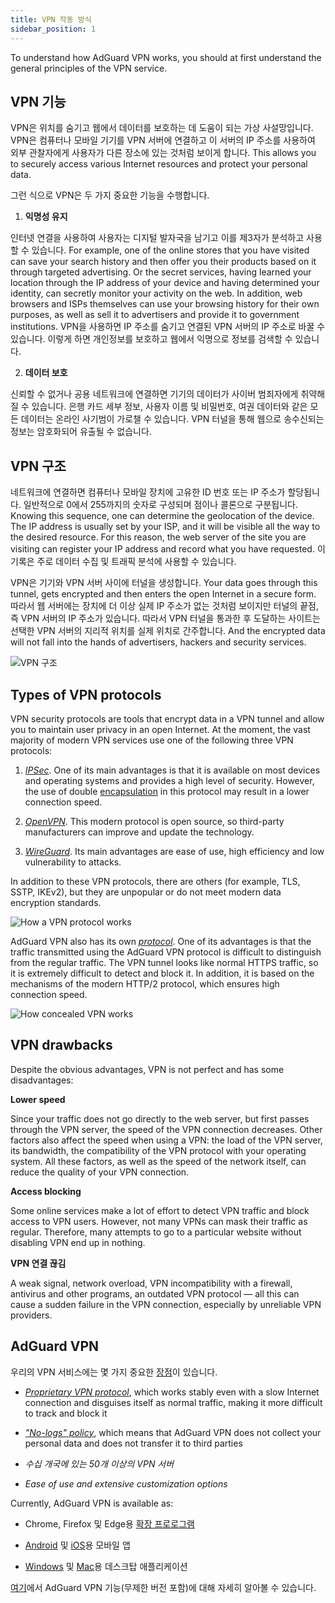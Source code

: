 ```yaml
---
title: VPN 작동 방식
sidebar_position: 1
---
```


To understand how AdGuard VPN works, you should at first understand the general principles of the VPN service.

## VPN 기능

VPN은 위치를 숨기고 웹에서 데이터를 보호하는 데 도움이 되는 가상 사설망입니다. VPN은 컴퓨터나 모바일 기기를 VPN 서버에 연결하고 이 서버의 IP 주소를 사용하여 외부 관찰자에게 사용자가 다른 장소에 있는 것처럼 보이게 합니다. This allows you to securely access various Internet resources and protect your personal data.

그런 식으로 VPN은 두 가지 중요한 기능을 수행합니다.

1. **익명성 유지**

인터넷 연결을 사용하여 사용자는 디지털 발자국을 남기고 이를 제3자가 분석하고 사용할 수 있습니다. For example, one of the online stores that you have visited can save your search history and then offer you their products based on it through targeted advertising. Or the secret services, having learned your location through the IP address of your device and having determined your identity, can secretly monitor your activity on the web. In addition, web browsers and ISPs themselves can use your browsing history for their own purposes, as well as sell it to advertisers and provide it to government institutions. VPN을 사용하면 IP 주소를 숨기고 연결된 VPN 서버의 IP 주소로 바꿀 수 있습니다. 이렇게 하면 개인정보를 보호하고 웹에서 익명으로 정보를 검색할 수 있습니다.

2. **데이터 보호**

신뢰할 수 없거나 공용 네트워크에 연결하면 기기의 데이터가 사이버 범죄자에게 취약해질 수 있습니다. 은행 카드 세부 정보, 사용자 이름 및 비밀번호, 여권 데이터와 같은 모든 데이터는 온라인 사기범이 가로챌 수 있습니다. VPN 터널을 통해 웹으로 송수신되는 정보는 암호화되어 유출될 수 없습니다.

## VPN 구조

네트워크에 연결하면 컴퓨터나 모바일 장치에 고유한 ID 번호 또는 IP 주소가 할당됩니다. 일반적으로 0에서 255까지의 숫자로 구성되며 점이나 콜론으로 구분됩니다. Knowing this sequence, one can determine the geolocation of the device. The IP address is usually set by your ISP, and it will be visible all the way to the desired resource. For this reason, the web server of the site you are visiting can register your IP address and record what you have requested. 이 기록은 주로 데이터 수집 및 트래픽 분석에 사용할 수 있습니다.

VPN은 기기와 VPN 서버 사이에 터널을 생성합니다. Your data goes through this tunnel, gets encrypted and then enters the open Internet in a secure form. 따라서 웹 서버에는 장치에 더 이상 실제 IP 주소가 없는 것처럼 보이지만 터널의 끝점, 즉 VPN 서버의 IP 주소가 있습니다. 따라서 VPN 터널을 통과한 후 도달하는 사이트는 선택한 VPN 서버의 지리적 위치를 실제 위치로 간주합니다. And the encrypted data will not fall into the hands of advertisers, hackers and security services.

![VPN 구조](https://cdn.adguard.com/public/Adguard/Website/Images/seo/en/how_vpn_3.jpg)

## Types of VPN protocols

VPN security protocols are tools that encrypt data in a VPN tunnel and allow you to maintain user privacy in an open Internet. At the moment, the vast majority of modern VPN services use one of the following three VPN protocols:

1. [*IPSec*](https://en.wikipedia.org/wiki/IPsec). One of its main advantages is that it is available on most devices and operating systems and provides a high level of security. However, the use of double [encapsulation](https://en.wikipedia.org/wiki/Encapsulation_(networking)) in this protocol may result in a lower connection speed.

2. [*OpenVPN*](https://en.wikipedia.org/wiki/OpenVPN). This modern protocol is open source, so third-party manufacturers can improve and update the technology.

3. [*WireGuard*](https://en.wikipedia.org/wiki/WireGuard). Its main advantages are ease of use, high efficiency and low vulnerability to attacks.

In addition to these VPN protocols, there are others (for example, TLS, SSTP, IKEv2), but they are unpopular or do not meet modern data encryption standards.

![How a VPN protocol works](https://cdn.adguard.com/public/Adguard/Blog/vpn/protocol/4.svg)

AdGuard VPN also has its own [*protocol*](adguard-vpn-protocol.mdx). One of its advantages is that the traffic transmitted using the AdGuard VPN protocol is difficult to distinguish from the regular traffic. The VPN tunnel looks like normal HTTPS traffic, so it is extremely difficult to detect and block it. In addition, it is based on the mechanisms of the modern HTTP/2 protocol, which ensures high connection speed.

![How concealed VPN works](https://cdn.adguard.com/public/Adguard/Blog/vpn/protocol/5.svg)

## VPN drawbacks

Despite the obvious advantages, VPN is not perfect and has some disadvantages:

**Lower speed**

Since your traffic does not go directly to the web server, but first passes through the VPN server, the speed of the VPN connection decreases. Other factors also affect the speed when using a VPN: the load of the VPN server, its bandwidth, the compatibility of the VPN protocol with your operating system. All these factors, as well as the speed of the network itself, can reduce the quality of your VPN connection.

**Access blocking**

Some online services make a lot of effort to detect VPN traffic and block access to VPN users. However, not many VPNs can mask their traffic as regular. Therefore, many attempts to go to a particular website without disabling VPN end up in nothing.

**VPN 연결 끊김**

A weak signal, network overload, VPN incompatibility with a firewall, antivirus and other programs, an outdated VPN protocol — all this can cause a sudden failure in the VPN connection, especially by unreliable VPN providers.

## AdGuard VPN

우리의 VPN 서비스에는 몇 가지 중요한 [장점](why-adguard-vpn.md)이 있습니다.

* [*Proprietary VPN protocol*](adguard-vpn-protocol.mdx), which works stably even with a slow Internet connection and disguises itself as normal traffic, making it more difficult to track and block it

* [*"No-logs" policy*](https://adguard-vpn.com/en/privacy.html), which means that AdGuard VPN does not collect your personal data and does not transfer it to third parties

* *수십 개국에 있는 50개 이상의 VPN 서버*

* *Ease of use and extensive customization options*

Currently, AdGuard VPN is available as:

* Chrome, Firefox 및 Edge용 [확장 프로로그램](../adguard-vpn-browser-extension/overview.md)

* [Android](../adguard-vpn-for-android/overview.md) 및 [iOS](../adguard-vpn-for-ios/overview.md)용 모바일 앱

* [Windows](../adguard-vpn-for-windows/overview.md) 및 [Mac](../adguard-vpn-for-mac/overview.md)용 데스크탑 애플리케이션

[여기](https://adguard-vpn.com/en/welcome.html)에서 AdGuard VPN 기능(무제한 버전 포함)에 대해 자세히 알아볼 수 있습니다.
